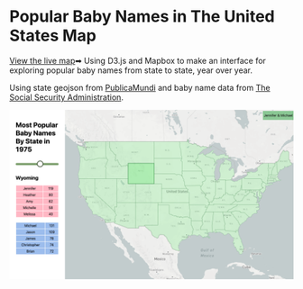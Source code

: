 # Popular Baby Names in The United States Map

[View the live map](https://popular-names-map.onrender.com/)➡
Using D3.js and Mapbox to make an interface for exploring popular baby names from state to state, year over year.

Using state geojson from [PublicaMundi](https://github.com/PublicaMundi/MappingAPI/blob/master/data/geojson/us-states.json?short_path=1c1ebe5) and baby name data from [The Social Security Administration](https://www.ssa.gov/oact/babynames/limits.html).

![](popular-names-map.png)
